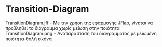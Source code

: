 # Transition-Diagram

TransitionDiagram.jff - Με την χρήση της εφαρμογής JFlap, γίνεται να προβληθεί το διάγραμμα χωρίς μείωση στην ποιότητα
TransitionDiagram.png - Αναπαράσταση του διαγράμματος με μειωμένη ποιότητα-θολή εικόνα
